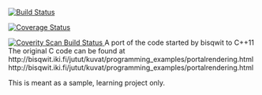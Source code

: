 [![Build Status](https://travis-ci.org/jdelgad/3de.svg?branch=master)](https://travis-ci.org/jdelgad/3de)

[![Coverage Status](https://coveralls.io/repos/github/jdelgad/3de/badge.svg?branch=master)](https://coveralls.io/github/jdelgad/3de?branch=master)

<a href="https://scan.coverity.com/projects/jdelgad-3de">
  <img alt="Coverity Scan Build Status"
       src="https://scan.coverity.com/projects/7636/badge.svg"/>
</a>
A port of the code started by bisqwit to C++11
The original C code can be found at http://bisqwit.iki.fi/jutut/kuvat/programming_examples/portalrendering.htmlhttp://bisqwit.iki.fi/jutut/kuvat/programming_examples/portalrendering.html

This is meant as a sample, learning project only.
